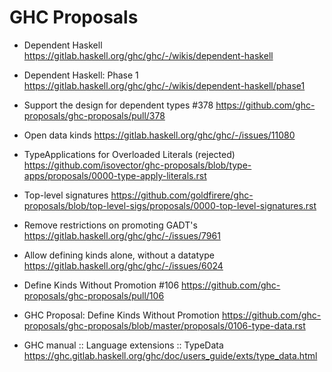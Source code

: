 # GHC Proposals

* Dependent Haskell
https://gitlab.haskell.org/ghc/ghc/-/wikis/dependent-haskell

* Dependent Haskell: Phase 1
https://gitlab.haskell.org/ghc/ghc/-/wikis/dependent-haskell/phase1

* Support the design for dependent types #378
https://github.com/ghc-proposals/ghc-proposals/pull/378

* Open data kinds
https://gitlab.haskell.org/ghc/ghc/-/issues/11080

* TypeApplications for Overloaded Literals (rejected)
https://github.com/isovector/ghc-proposals/blob/type-apps/proposals/0000-type-apply-literals.rst

* Top-level signatures
https://github.com/goldfirere/ghc-proposals/blob/top-level-sigs/proposals/0000-top-level-signatures.rst

* Remove restrictions on promoting GADT's
https://gitlab.haskell.org/ghc/ghc/-/issues/7961

* Allow defining kinds alone, without a datatype
https://gitlab.haskell.org/ghc/ghc/-/issues/6024

* Define Kinds Without Promotion #106
https://github.com/ghc-proposals/ghc-proposals/pull/106

* GHC Proposal: Define Kinds Without Promotion
https://github.com/ghc-proposals/ghc-proposals/blob/master/proposals/0106-type-data.rst

* GHC manual :: Language extensions :: TypeData
https://ghc.gitlab.haskell.org/ghc/doc/users_guide/exts/type_data.html
